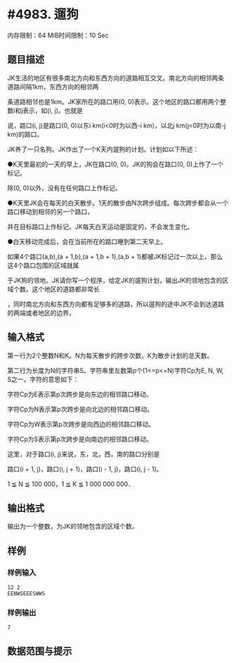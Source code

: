 # #4983. 遛狗

内存限制：64 MiB时间限制：10 Sec

## 题目描述

JK生活的地区有很多南北方向和东西方向的道路相互交叉。南北方向的相邻两条道路间隔1km，东西方向的相邻两

条道路相邻也是1km。JK家所在的路口用(0, 0)表示。这个地区的路口都用两个整数i和j表示，如(i, j)。也就是

说，路口(i, j)是路口(0, 0)以东i km(i<0时为以西-i km)，以北j km(j<0时为以南-j km)的路口。

JK养了一只名狗。JK作出了一个K天内遛狗的计划。计划如以下所述：

●K天里最初的一天的早上，JK在路口(0, 0)。JK的狗会在路口(0, 0)上作了一个标记。

除(0, 0)以外，没有在任何路口上作标记。

●K天里JK会在每天的白天散步。1天的散步由N次跨步组成。每次跨步都会从一个路口移动到相邻的另一个路口，

并在目标路口上作标记。JK每天白天运动是固定的，不会发生变化。

●白天移动完成后，会在当前所在的路口睡到第二天早上。

如果4个路口(a,b),(a + 1,b),(a + 1,b + 1),(a,b + 1)都被JK标记过一次以上，那么这4个路口包围的区域就属

于JK狗的领地。JK请你写一个程序，给定JK的遛狗计划，输出JK的领地包含的区域个数。这个地区的道路都非常长

，同时南北方向和东西方向都有足够多的道路，所以遛狗的途中JK不会到达道路的两端或者地区的边界。

## 输入格式

第一行为2个整数N和K。N为每天散步的跨步次数，K为散步计划的总天数。

第二行为长度为N的字符串S。字符串里左数第p个(1<=p<=N)字符Cp为E, N, W, S之一。字符的意思如下：

字符Cp为E表示第p次跨步是向东边的相邻路口移动。

字符Cp为N表示第p次跨步是向北边的相邻路口移动。

字符Cp为W表示第p次跨步是向西边的相邻路口移动。

字符Cp为S表示第p次跨步是向南边的相邻路口移动。

这里，对于路口(i, j)来说，东，北，西，南的路口分别是

路口(i + 1, j)，路口(i, j + 1)，路口(i - 1, j)，路口(i, j - 1)。

1 ≦ N ≦ 100 000，1 ≦ K ≦ 1 000 000 000．

## 输出格式

输出为一个整数，为JK的领地包含的区域个数。

## 样例

### 样例输入

    
    12 2
    EENWSEEESWWS
    

### 样例输出

    
    7
    

## 数据范围与提示
